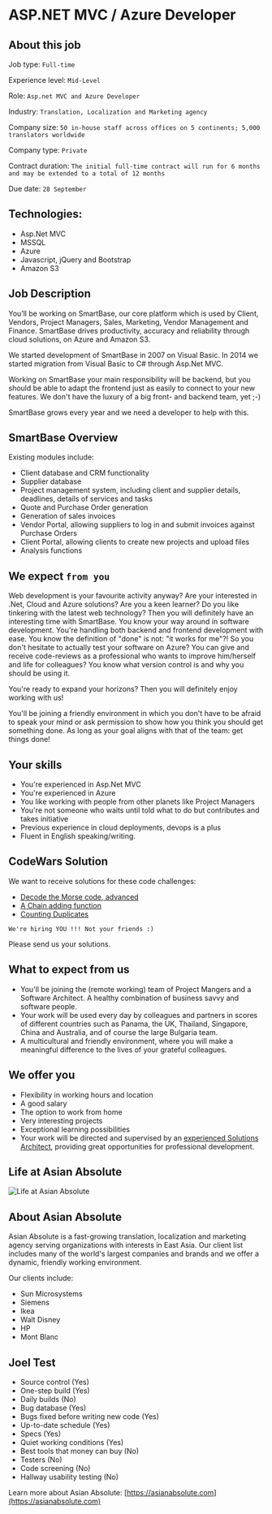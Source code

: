 # ASP.NET MVC / Azure Developer

## About this job

Job type: `Full-time`

Experience level: `Mid-Level`

Role: `Asp.net MVC and Azure Developer`

Industry: `Translation, Localization and Marketing agency`

Company size: `50 in-house staff across offices on 5 continents; 5,000 translators worldwide`

Company type: `Private`

Contract duration: `The initial full-time contract will run for 6 months and may be extended to a total of 12 months`

Due date: `28 September`

## Technologies:

  - Asp.Net MVC
  - MSSQL
  - Azure
  - Javascript, jQuery and Bootstrap
  - Amazon S3

## Job Description

You’ll be working on SmartBase, our core platform which is used by Client, Vendors, Project Managers, Sales, Marketing, Vendor Management and Finance. SmartBase drives productivity, accuracy and reliability through cloud solutions, on Azure and Amazon S3. 

We started development of SmartBase in 2007 on Visual Basic. In 2014 we started migration from Visual Basic to C# through Asp.Net MVC. 

Working on SmartBase your main responsibility will be backend, but you should be able to adapt the frontend just as easily to connect to your new features. We don't have the luxury of a big front- and backend team, yet ;-)

SmartBase grows every year and we need a developer to help with this.

## SmartBase Overview

Existing modules include:

  - Client database and CRM functionality
  - Supplier database
  - Project management system, including client and supplier details, deadlines, details of services and tasks
  - Quote and Purchase Order generation
  - Generation of sales invoices
  - Vendor Portal, allowing suppliers to log in and submit invoices against Purchase Orders
  - Client Portal, allowing clients to create new projects and upload files
  - Analysis functions

## We expect `from you`

Web development is your favourite activity anyway? Are your interested in .Net, Cloud and Azure solutions? Are you a keen learner? Do you like tinkering with the latest web technology? Then you will definitely have an interesting time with SmartBase. You know your way around in software development. You're handling both backend and frontend development with ease. You know the definition of "done" is not: "it works for me"?! So you don't hesitate to actually test your software on Azure? You can give and receive code-reviews as a professional who wants to improve him/herself and life for colleagues? You know what version control is and why you should be using it.

You're ready to expand your horizons? Then you will definitely enjoy working with us!

You'll be joining a friendly environment in which you don't have to be afraid to speak your mind or ask permission to show how you think you should get something done. As long as your goal aligns with that of the team: get things done!


## Your skills

  - You're experienced in Asp.Net MVC
  - You're experienced in Azure
  - You like working with people from other planets like Project Managers
  - You're not someone who waits until told what to do but contributes and takes initiative
  - Previous experience in cloud deployments, devops is a plus
  - Fluent in English speaking/writing.

## CodeWars Solution

We want to receive solutions for these code challenges: 
  
  - [Decode the Morse code, advanced](https://www.codewars.com/kata/54b72c16cd7f5154e9000457)
  - [A Chain adding function](https://www.codewars.com/kata/a-chain-adding-function) 
  - [Counting Duplicates](https://www.codewars.com/kata/counting-duplicates)

`We're hiring YOU !!! Not your friends :)` 

Please send us your solutions.

## What to expect from us
  
  - You'll be joining the (remote working) team of Project Mangers and a Software Architect. A healthy combination of business savvy and software people.
  - Your work will be used every day by colleagues and partners in scores of different countries such
  as Panama, the UK, Thailand, Singapore, China and Australia, and of course the large Bulgaria team.
  - A multicultural and friendly environment, where you will make a meaningful difference to the lives
  of your grateful colleagues.

## We offer you

  - Flexibility in working hours and location
  - A good salary
  - The option to work from home
  - Very interesting projects
  - Exceptional learning possibilities
  - Your work will be directed and supervised by an [experienced Solutions Architect](https://github.com/dimitardanailov/ddanailov), providing great opportunities for professional development.

## Life at Asian Absolute

![Life at Asian Absolute](https://raw.githubusercontent.com/dimitardanailov/ddanailov/master/AsianAbsolute/Life%20as%20Asian%20Absolute.jpg)

## About Asian Absolute

Asian Absolute is a fast-growing translation, localization and marketing agency serving organizations with interests in East Asia. Our client list includes many of the world's largest companies and brands and we offer a dynamic, friendly working environment.

Our clients include:

  - Sun Microsystems
  - Siemens
  - Ikea
  - Walt Disney
  - HP
  - Mont Blanc

## Joel Test

  - Source control (Yes)
  - One-step build (Yes)
  - Daily builds (No)
  - Bug database (Yes)
  - Bugs fixed before writing new code (Yes)
  - Up-to-date schedule (Yes)
  - Specs (Yes)
  - Quiet working conditions (Yes)
  - Best tools that money can buy (No)
  - Testers (No)
  - Code screening (No)
  - Hallway usability testing (No)

Learn more about Asian Absolute: [https://asianabsolute.com](https://asianabsolute.com)
